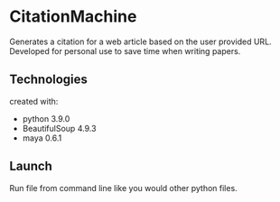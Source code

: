 # CitationMachine
Generates a citation for a web article based on the user provided URL. Developed for personal use to save time when writing papers.   

## Technologies
created with:
* python 3.9.0
* BeautifulSoup 4.9.3
* maya 0.6.1

## Launch
Run file from command line like you would other python files.

